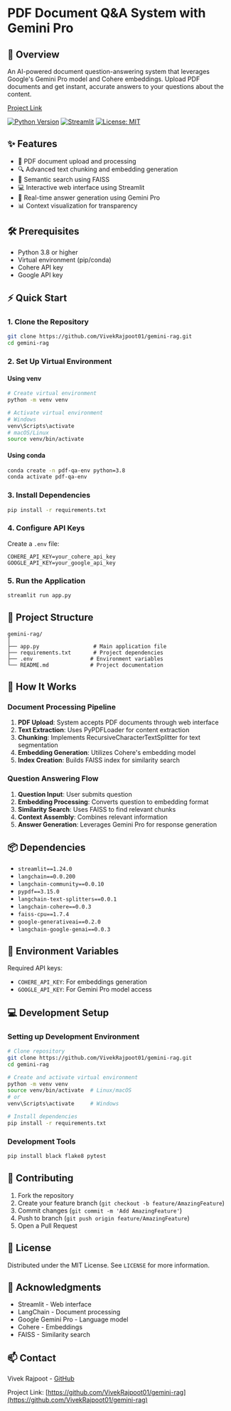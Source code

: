 # PDF Document Q&A System with Gemini Pro


## 🚀 Overview
An AI-powered document question-answering system that leverages Google's Gemini Pro model and Cohere embeddings. Upload PDF documents and get instant, accurate answers to your questions about the content.

[Project Link](https://gemini-rag.streamlit.app/)

[![Python Version](https://img.shields.io/badge/python-3.8+-blue.svg)](https://www.python.org/downloads/)
[![Streamlit](https://img.shields.io/badge/Streamlit-1.24.0-FF4B4B.svg)](https://streamlit.io/)
[![License: MIT](https://img.shields.io/badge/License-MIT-yellow.svg)](https://opensource.org/licenses/MIT)

## ✨ Features
- 📄 PDF document upload and processing
- 🔍 Advanced text chunking and embedding generation
- 🔎 Semantic search using FAISS
- 💻 Interactive web interface using Streamlit
- 🤖 Real-time answer generation using Gemini Pro
- 📊 Context visualization for transparency

## 🛠️ Prerequisites
- Python 3.8 or higher
- Virtual environment (pip/conda)
- Cohere API key
- Google API key

## ⚡️ Quick Start

### 1. Clone the Repository
```bash
git clone https://github.com/VivekRajpoot01/gemini-rag.git
cd gemini-rag
```

### 2. Set Up Virtual Environment
#### Using venv
```bash
# Create virtual environment
python -m venv venv

# Activate virtual environment
# Windows
venv\Scripts\activate
# macOS/Linux
source venv/bin/activate
```

#### Using conda
```bash
conda create -n pdf-qa-env python=3.8
conda activate pdf-qa-env
```

### 3. Install Dependencies
```bash
pip install -r requirements.txt
```

### 4. Configure API Keys
Create a `.env` file:
```env
COHERE_API_KEY=your_cohere_api_key
GOOGLE_API_KEY=your_google_api_key
```

### 5. Run the Application
```bash
streamlit run app.py
```

## 📁 Project Structure
```
gemini-rag/
│
├── app.py                 # Main application file
├── requirements.txt       # Project dependencies
├── .env                  # Environment variables
└── README.md             # Project documentation
```

## 🔧 How It Works

### Document Processing Pipeline
1. **PDF Upload**: System accepts PDF documents through web interface
2. **Text Extraction**: Uses PyPDFLoader for content extraction
3. **Chunking**: Implements RecursiveCharacterTextSplitter for text segmentation
4. **Embedding Generation**: Utilizes Cohere's embedding model
5. **Index Creation**: Builds FAISS index for similarity search

### Question Answering Flow
1. **Question Input**: User submits question
2. **Embedding Processing**: Converts question to embedding format
3. **Similarity Search**: Uses FAISS to find relevant chunks
4. **Context Assembly**: Combines relevant information
5. **Answer Generation**: Leverages Gemini Pro for response generation

## 📦 Dependencies
- `streamlit==1.24.0`
- `langchain==0.0.200`
- `langchain-community==0.0.10`
- `pypdf==3.15.0`
- `langchain-text-splitters==0.0.1`
- `langchain-cohere==0.0.3`
- `faiss-cpu==1.7.4`
- `google-generativeai==0.2.0`
- `langchain-google-genai==0.0.3`

## 🔑 Environment Variables

Required API keys:
- `COHERE_API_KEY`: For embeddings generation
- `GOOGLE_API_KEY`: For Gemini Pro model access

## 💻 Development Setup

### Setting up Development Environment
```bash
# Clone repository
git clone https://github.com/VivekRajpoot01/gemini-rag.git
cd gemini-rag

# Create and activate virtual environment
python -m venv venv
source venv/bin/activate  # Linux/macOS
# or
venv\Scripts\activate     # Windows

# Install dependencies
pip install -r requirements.txt
```

### Development Tools
```bash
pip install black flake8 pytest
```

## 🤝 Contributing
1. Fork the repository
2. Create your feature branch (`git checkout -b feature/AmazingFeature`)
3. Commit changes (`git commit -m 'Add AmazingFeature'`)
4. Push to branch (`git push origin feature/AmazingFeature`)
5. Open a Pull Request

## 📝 License
Distributed under the MIT License. See `LICENSE` for more information.

## 🙏 Acknowledgments
- Streamlit - Web interface
- LangChain - Document processing
- Google Gemini Pro - Language model
- Cohere - Embeddings
- FAISS - Similarity search

## 📫 Contact
Vivek Rajpoot - [GitHub](https://github.com/VivekRajpoot01)

Project Link: [https://github.com/VivekRajpoot01/gemini-rag](https://github.com/VivekRajpoot01/gemini-rag)
